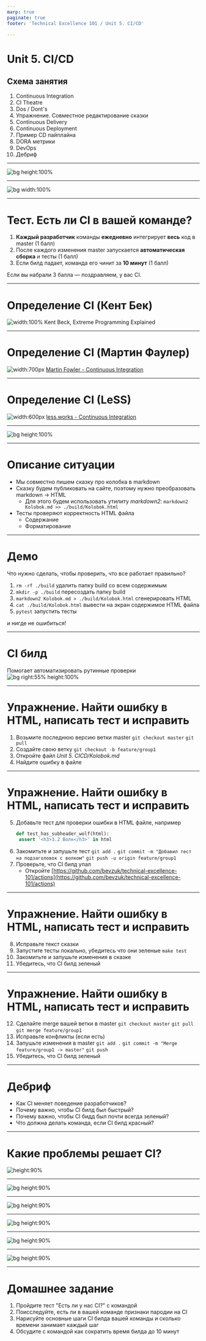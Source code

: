 ```yaml
---
marp: true
paginate: true
footer: 'Technical Excellence 101 / Unit 5. CI/CD'

---
```

# Unit 5. CI/CD
## Схема занятия
1. Continuous Integration
2. CI Theatre
3. Dos / Dont's
4. Упражнение. Совместное редактирование сказки
5. Continuous Delivery
6. Continuous Deployment
7. Пример CD пайплайна
8. DORA метрики
9. DevOps
10. Дебриф

---
![bg height:100%](Images/Work%20without%20CI.jpg)

---
![bg width:100%](Images/Seldom%20integration.png)

---
# Тест. Есть ли CI в вашей команде?
1. **Каждый разработчик** команды **ежедневно** интегрирует **весь** код в master (1 балл)
2. После каждого изменения master запускается **автоматическая сборка** и тесты (1 балл)
3. Если билд падает, команда его чинит за **10 минут** (1 балл)

Если вы набрали 3 балла — поздравляем, у вас CI.

---
# Определение CI (Кент Бек)
![width:100%](Images/CI%20-%20Kent%20Keck.png)
Kent Beck, Extreme Programming Explained

---
# Определение CI (Мартин Фаулер)
![width:700px](Images/CI%20-%20Martin%20Fowler.png)
[Martin Fowler - Continuous Integration](https://martinfowler.com/articles/continuousIntegration.html)

---
# Определение CI (LeSS)
![width:600px](Images/CI%20-%20LeSS.png)
[less.works - Continuous Integration](https://less.works/less/technical-excellence/continuous-integration.html)

---
![bg height:100%](Images/Work%20with%20CI.jpg)


---
# Описание ситуации
* Мы совместно пишем сказку про колобка в markdown
* Сказку будем публиковать на сайте, поэтому нужно преобразовать markdown -> HTML
  * Для этого будем использовать утилиту *markdown2*:
    ```markdown2 Kolobok.md >> ./build/Kolobok.html```
* Тесты проверяют корректность HTML файла 
  * Содержание
  * Форматирование

---
# Демо
 Что нужно сделать, чтобы проверить, что все работает правильно?
 1. ```rm -rf ./build``` удалить папку build со всем содержимым
 2. ```mkdir -p ./build``` пересоздать папку build
 3. ```markdown2 Kolobok.md > ./build/Kolobok.html``` сгенерировать HTML
 4. ```cat ./build/Kolobok.html``` вывести на экран содержимое HTML файла
 5. ```pytest``` запустить тесты

и нигде не ошибиться!

---
# CI билд
Помогает автоматизировать рутинные проверки
![bg right:55% height:100%](Images/CI%20build.png)


---
<!-- _class: invert -->
# Упражнение. Найти ошибку в HTML, написать тест и исправить
1. Возьмите последнюю версию ветки master
   ```git checkout master```
   ```git pull```
2. Создайте свою ветку
   ```git checkout -b feature/group1```
3. Откройте файл *Unit 5. CICD/Kolobok.md*
4. Найдите ошибку в файле

---
<!-- _class: invert -->
# Упражнение. Найти ошибку в HTML, написать тест и исправить

5. Добавьте тест для проверки ошибки в HTML файле, например
   ```python
   def test_has_subheader_wolf(html):
    assert '<h3>3.2 Волк</h3>' in html
   ```
6. Закомитьте и запушьте тест
   ```git add .```
   ```git commit -m "Добавил тест на подзаголовок с волком"```
   ```git push -u origin feature/group1```
7. Проверьте, что CI билд упал
   * Откройте [https://github.com/bevzuk/technical-excellence-101/actions](https://github.com/bevzuk/technical-excellence-101/actions)

---
<!-- _class: invert -->
# Упражнение. Найти ошибку в HTML, написать тест и исправить
8. Исправьте текст сказки
9. Запустите тесты локально, убедитесь что они зеленые
   ```make test```
10. Закомитьте и запушьте изменения в сказке
11. Убедитесь, что CI билд зеленый

---
<!-- _class: invert -->
# Упражнение. Найти ошибку в HTML, написать тест и исправить
12. Сделайте merge вашей ветки в master
    ```git checkout master```
    ```git pull```
    ```git merge feature/group1```
13. Исправьте конфликты (если есть)
14. Запушьте изменения в master
   ```git add .```
   ```git commit -m "Merge feature/group1 -> master"```
   ```git push```
15. Убедитесь, что CI билд зеленый

---
# Дебриф
* Как CI меняет поведение разработчиков?
* Почему важно, чтобы CI билд был быстрый?
* Почему важно, чтобы CI бидд был почти всегда зеленый?
* Что должна делать команда, если CI билд красный?
---
# Какие проблемы решает CI?
![height:90%](Images/CI%20solutions.png)

---
![bg height:90%](Images/CI%20theatre.png)

---
![bg height:90%](Images/CI%20Do.png)

---
![bg height:90%](Images/CI%20Dont.png)

---
![bg height:90%](Images/CD.png)

---
![bg height:90%](Images/CD%20pipeline.png)

---
# Домашнее задание
1. Пройдите тест "Есть ли у нас CI?" с командой
2. Поисследуйте, есть ли в вашей команде признаки пародии на CI
3. Нарисуйте основные шаги CI билда вашей команды и сколько времени занимает каждый шаг
4. Обсудите с командой как сократить время билда до 10 минут
  